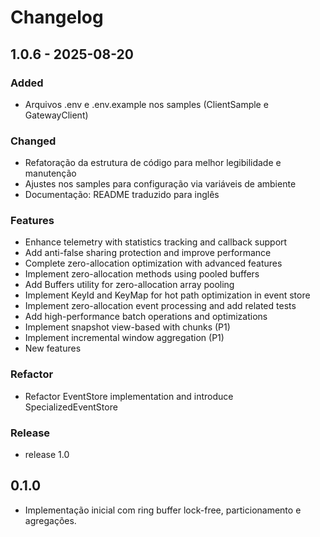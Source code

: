 # Changelog

## 1.0.6 - 2025-08-20
### Added
- Arquivos .env e .env.example nos samples (ClientSample e GatewayClient)

### Changed
- Refatoração da estrutura de código para melhor legibilidade e manutenção
- Ajustes nos samples para configuração via variáveis de ambiente
- Documentação: README traduzido para inglês

### Features
- Enhance telemetry with statistics tracking and callback support
- Add anti-false sharing protection and improve performance
- Complete zero-allocation optimization with advanced features
- Implement zero-allocation methods using pooled buffers
- Add Buffers utility for zero-allocation array pooling
- Implement KeyId and KeyMap for hot path optimization in event store
- Implement zero-allocation event processing and add related tests
- Add high-performance batch operations and optimizations
- Implement snapshot view-based with chunks (P1)
- Implement incremental window aggregation (P1)
- New features

### Refactor
- Refactor EventStore implementation and introduce SpecializedEventStore

### Release
- release 1.0

## 0.1.0
- Implementação inicial com ring buffer lock-free, particionamento e agregações.
